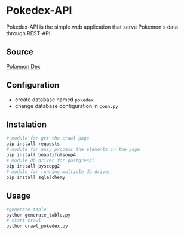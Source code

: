 # Pokedex-API

Pokedex-API is the simple web application that serve Pokemon's data through REST-API.

## Source

[Pokemon Dex](https://pokemondb.net/pokedex/all)

## Configuration

- create database named `pokedex`
- change database configuration in `conn.py`

## Instalation

```bash
# module for get the crawl page
pip install requests
# module for easy process the elements in the page
pip install beautifulsoup4
# module db driver for postgresql
pip install pyscopg2
# module for running multiple db driver
pip install sqlalchemy
```

## Usage

```bash
#generate table
python generate_table.py
# start crawl
python crawl_pokedex.py
```
